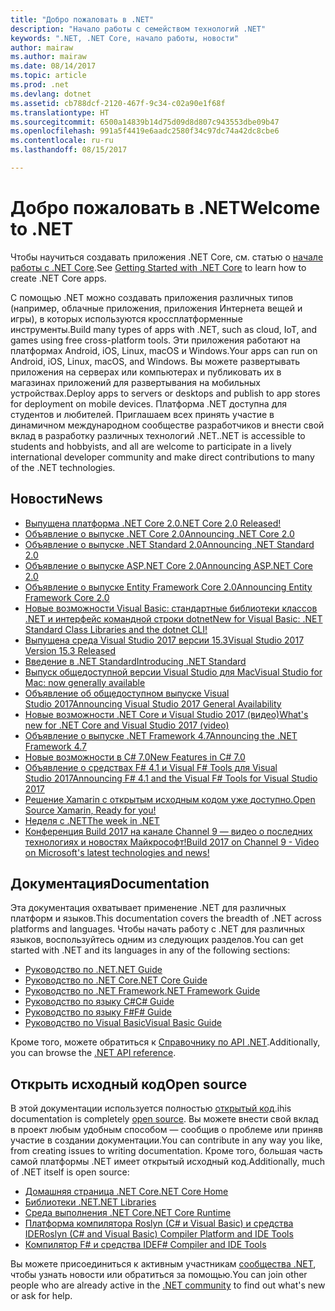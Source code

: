 ```yaml
---
title: "Добро пожаловать в .NET"
description: "Начало работы с семейством технологий .NET"
keywords: ".NET, .NET Core, начало работы, новости"
author: mairaw
ms.author: mairaw
ms.date: 08/14/2017
ms.topic: article
ms.prod: .net
ms.devlang: dotnet
ms.assetid: cb788dcf-2120-467f-9c34-c02a90e1f68f
ms.translationtype: HT
ms.sourcegitcommit: 6500a14839b14d75d09d8d807c943553dbe09b47
ms.openlocfilehash: 991a5f4419e6aadc2580f34c97dc74a42dc8cbe6
ms.contentlocale: ru-ru
ms.lasthandoff: 08/15/2017

---
```

# <a name="welcome-to-net"></a><span data-ttu-id="00f6e-104">Добро пожаловать в .NET</span><span class="sxs-lookup"><span data-stu-id="00f6e-104">Welcome to .NET</span></span>

<span data-ttu-id="00f6e-105">Чтобы научиться создавать приложения .NET Core, см. статью о [начале работы с .NET Core](core/get-started.md).</span><span class="sxs-lookup"><span data-stu-id="00f6e-105">See [Getting Started with .NET Core](core/get-started.md) to learn how to create .NET Core apps.</span></span>

<span data-ttu-id="00f6e-106">С помощью .NET можно создавать приложения различных типов (например, облачные приложения, приложения Интернета вещей и игры), в которых используются кроссплатформенные инструменты.</span><span class="sxs-lookup"><span data-stu-id="00f6e-106">Build many types of apps with .NET, such as cloud, IoT, and games using free cross-platform tools.</span></span> <span data-ttu-id="00f6e-107">Эти приложения работают на платформах Android, iOS, Linux, macOS и Windows.</span><span class="sxs-lookup"><span data-stu-id="00f6e-107">Your apps can run on Android, iOS, Linux, macOS, and Windows.</span></span> <span data-ttu-id="00f6e-108">Вы можете развертывать приложения на серверах или компьютерах и публиковать их в магазинах приложений для развертывания на мобильных устройствах.</span><span class="sxs-lookup"><span data-stu-id="00f6e-108">Deploy apps to servers or desktops and publish to app stores for deployment on mobile devices.</span></span> <span data-ttu-id="00f6e-109">Платформа .NET доступна для студентов и любителей. Приглашаем всех принять участие в динамичном международном сообществе разработчиков и внести свой вклад в разработку различных технологий .NET.</span><span class="sxs-lookup"><span data-stu-id="00f6e-109">.NET is accessible to students and hobbyists, and all are welcome to participate in a lively international developer community and make direct contributions to many of the .NET technologies.</span></span>

## <a name="news"></a><span data-ttu-id="00f6e-110">Новости</span><span class="sxs-lookup"><span data-stu-id="00f6e-110">News</span></span>

- [<span data-ttu-id="00f6e-111">Выпущена платформа .NET Core 2.0</span><span class="sxs-lookup"><span data-stu-id="00f6e-111">.NET Core 2.0 Released!</span></span>](https://channel9.msdn.com/Blogs/dotnet/NET-Core-20-Released)
- [<span data-ttu-id="00f6e-112">Объявление о выпуске .NET Core 2.0</span><span class="sxs-lookup"><span data-stu-id="00f6e-112">Announcing .NET Core 2.0</span></span>](https://blogs.msdn.microsoft.com/dotnet/2017/08/14/announcing-net-core-2-0/)
- [<span data-ttu-id="00f6e-113">Объявление о выпуске .NET Standard 2.0</span><span class="sxs-lookup"><span data-stu-id="00f6e-113">Announcing .NET Standard 2.0</span></span>](https://blogs.msdn.microsoft.com/dotnet/2017/08/14/announcing-net-standard-2-0/)
- [<span data-ttu-id="00f6e-114">Объявление о выпуске ASP.NET Core 2.0</span><span class="sxs-lookup"><span data-stu-id="00f6e-114">Announcing ASP.NET Core 2.0</span></span>](https://blogs.msdn.microsoft.com/webdev/2017/08/14/announcing-asp-net-core-2-0/)
- [<span data-ttu-id="00f6e-115">Объявление о выпуске Entity Framework Core 2.0</span><span class="sxs-lookup"><span data-stu-id="00f6e-115">Announcing Entity Framework Core 2.0</span></span>](https://blogs.msdn.microsoft.com/dotnet/2017/08/14/announcing-entity-framework-core-2-0/)
- [<span data-ttu-id="00f6e-116">Новые возможности Visual Basic: стандартные библиотеки классов .NET и интерфейс командной строки dotnet</span><span class="sxs-lookup"><span data-stu-id="00f6e-116">New for Visual Basic: .NET Standard Class Libraries and the dotnet CLI!</span></span>](https://blogs.msdn.microsoft.com/vbteam/2017/08/14/new-for-visual-basic-net-standard-class-libraries-and-the-dotnet-cli/)
- [<span data-ttu-id="00f6e-117">Выпущена среда Visual Studio 2017 версии 15.3</span><span class="sxs-lookup"><span data-stu-id="00f6e-117">Visual Studio 2017 Version 15.3 Released</span></span>](https://blogs.msdn.microsoft.com/visualstudio/2017/08/14/visual-studio-2017-version-15-3-released/)
- [<span data-ttu-id="00f6e-118">Введение в .NET Standard</span><span class="sxs-lookup"><span data-stu-id="00f6e-118">Introducing .NET Standard</span></span>](https://blogs.msdn.microsoft.com/dotnet/2016/09/26/introducing-net-standard/)
- [<span data-ttu-id="00f6e-119">Выпуск общедоступной версии Visual Studio для Mac</span><span class="sxs-lookup"><span data-stu-id="00f6e-119">Visual Studio for Mac: now generally available</span></span>](https://blogs.msdn.microsoft.com/visualstudio/2017/05/10/visual-studio-for-mac-now-generally-available/)
- [<span data-ttu-id="00f6e-120">Объявление об общедоступном выпуске Visual Studio 2017</span><span class="sxs-lookup"><span data-stu-id="00f6e-120">Announcing Visual Studio 2017 General Availability</span></span>](https://blogs.msdn.microsoft.com/visualstudio/2017/03/07/announcing-visual-studio-2017-general-availability-and-more/)
- [<span data-ttu-id="00f6e-121">Новые возможности .NET Core и Visual Studio 2017 (видео)</span><span class="sxs-lookup"><span data-stu-id="00f6e-121">What's new for .NET Core and Visual Studio 2017 (video)</span></span>](https://channel9.msdn.com/events/Visual-Studio/Visual-Studio-2017-Launch/T108)
- [<span data-ttu-id="00f6e-122">Объявление о выпуске .NET Framework 4.7</span><span class="sxs-lookup"><span data-stu-id="00f6e-122">Announcing the .NET Framework 4.7</span></span>](https://blogs.msdn.microsoft.com/dotnet/2017/04/05/announcing-the-net-framework-4-7/)
- [<span data-ttu-id="00f6e-123">Новые возможности в C# 7.0</span><span class="sxs-lookup"><span data-stu-id="00f6e-123">New Features in C# 7.0</span></span>](https://blogs.msdn.microsoft.com/dotnet/2017/03/09/new-features-in-c-7-0/)
- [<span data-ttu-id="00f6e-124">Объявление о средствах F# 4.1 и Visual F# Tools для Visual Studio 2017</span><span class="sxs-lookup"><span data-stu-id="00f6e-124">Announcing F# 4.1 and the Visual F# Tools for Visual Studio 2017</span></span>](https://blogs.msdn.microsoft.com/dotnet/2017/03/07/announcing-f-4-1-and-the-visual-f-tools-for-visual-studio-2017-2/)
- [<span data-ttu-id="00f6e-125">Решение Xamarin с открытым исходным кодом уже доступно.</span><span class="sxs-lookup"><span data-stu-id="00f6e-125">Open Source Xamarin, Ready for you!</span></span>](https://blog.xamarin.com/live-from-evolve-open-source-xamarin-ready-for-you/)
- [<span data-ttu-id="00f6e-126">Неделя с .NET</span><span class="sxs-lookup"><span data-stu-id="00f6e-126">The week in .NET</span></span>](https://blogs.msdn.microsoft.com/dotnet/tag/week-in-net/)
- [<span data-ttu-id="00f6e-127">Конференция Build 2017 на канале Channel 9 — видео о последних технологиях и новостях Майкрософт!</span><span class="sxs-lookup"><span data-stu-id="00f6e-127">Build 2017 on Channel 9 - Video on Microsoft's latest technologies and news!</span></span>](https://channel9.msdn.com/?wt.mc_id=build_hp#programGuide)

## <a name="documentation"></a><span data-ttu-id="00f6e-128">Документация</span><span class="sxs-lookup"><span data-stu-id="00f6e-128">Documentation</span></span>

<span data-ttu-id="00f6e-129">Эта документация охватывает применение .NET для различных платформ и языков.</span><span class="sxs-lookup"><span data-stu-id="00f6e-129">This documentation covers the breadth of .NET across platforms and languages.</span></span>  <span data-ttu-id="00f6e-130">Чтобы начать работу с .NET для различных языков, воспользуйтесь одним из следующих разделов.</span><span class="sxs-lookup"><span data-stu-id="00f6e-130">You can get started with .NET and its languages in any of the following sections:</span></span>

- [<span data-ttu-id="00f6e-131">Руководство по .NET</span><span class="sxs-lookup"><span data-stu-id="00f6e-131">.NET Guide</span></span>](standard/index.md)
- [<span data-ttu-id="00f6e-132">Руководство по .NET Core</span><span class="sxs-lookup"><span data-stu-id="00f6e-132">.NET Core Guide</span></span>](core/index.md)
- [<span data-ttu-id="00f6e-133">Руководство по .NET Framework</span><span class="sxs-lookup"><span data-stu-id="00f6e-133">.NET Framework Guide</span></span>](framework/index.md)
- [<span data-ttu-id="00f6e-134">Руководство по языку C#</span><span class="sxs-lookup"><span data-stu-id="00f6e-134">C# Guide</span></span>](csharp/index.md)
- [<span data-ttu-id="00f6e-135">Руководство по языку F#</span><span class="sxs-lookup"><span data-stu-id="00f6e-135">F# Guide</span></span>](fsharp/index.md)
- [<span data-ttu-id="00f6e-136">Руководство по Visual Basic</span><span class="sxs-lookup"><span data-stu-id="00f6e-136">Visual Basic Guide</span></span>](visual-basic/index.md)

<span data-ttu-id="00f6e-137">Кроме того, можете обратиться к [Справочнику по API .NET](/dotnet/api).</span><span class="sxs-lookup"><span data-stu-id="00f6e-137">Additionally, you can browse the [.NET API reference](/dotnet/api).</span></span>

## <a name="open-source"></a><span data-ttu-id="00f6e-138">Открыть исходный код</span><span class="sxs-lookup"><span data-stu-id="00f6e-138">Open source</span></span>

<span data-ttu-id="00f6e-139">В этой документации используется полностью [открытый код](https://github.com/dotnet/docs).</span><span class="sxs-lookup"><span data-stu-id="00f6e-139">ihis documentation is completely [open source](https://github.com/dotnet/docs).</span></span> <span data-ttu-id="00f6e-140">Вы можете внести свой вклад в проект любым удобным способом — сообщив о проблеме или приняв участие в создании документации.</span><span class="sxs-lookup"><span data-stu-id="00f6e-140">You can contribute in any way you like, from creating issues to writing documentation.</span></span>  <span data-ttu-id="00f6e-141">Кроме того, большая часть самой платформы .NET имеет открытый исходный код.</span><span class="sxs-lookup"><span data-stu-id="00f6e-141">Additionally, much of .NET itself is open source:</span></span>

- [<span data-ttu-id="00f6e-142">Домашняя страница .NET Core</span><span class="sxs-lookup"><span data-stu-id="00f6e-142">.NET Core Home</span></span>](https://github.com/dotnet/core)
- [<span data-ttu-id="00f6e-143">Библиотеки .NET</span><span class="sxs-lookup"><span data-stu-id="00f6e-143">.NET Libraries</span></span>](https://github.com/dotnet/corefx)
- [<span data-ttu-id="00f6e-144">Среда выполнения .NET Core</span><span class="sxs-lookup"><span data-stu-id="00f6e-144">.NET Core Runtime</span></span>](https://github.com/dotnet/coreclr)
- [<span data-ttu-id="00f6e-145">Платформа компилятора Roslyn (C# и Visual Basic) и средства IDE</span><span class="sxs-lookup"><span data-stu-id="00f6e-145">Roslyn (C# and Visual Basic) Compiler Platform and IDE Tools</span></span>](https://github.com/dotnet/roslyn)
- [<span data-ttu-id="00f6e-146">Компилятор F# и средства IDE</span><span class="sxs-lookup"><span data-stu-id="00f6e-146">F# Compiler and IDE Tools</span></span>](https://github.com/microsoft/visualfsharp)

<span data-ttu-id="00f6e-147">Вы можете присоединиться к активным участникам [сообщества .NET](https://www.microsoft.com/net/community), чтобы узнать новости или обратиться за помощью.</span><span class="sxs-lookup"><span data-stu-id="00f6e-147">You can join other people who are already active in the [.NET community](https://www.microsoft.com/net/community) to find out what's new or ask for help.</span></span>

